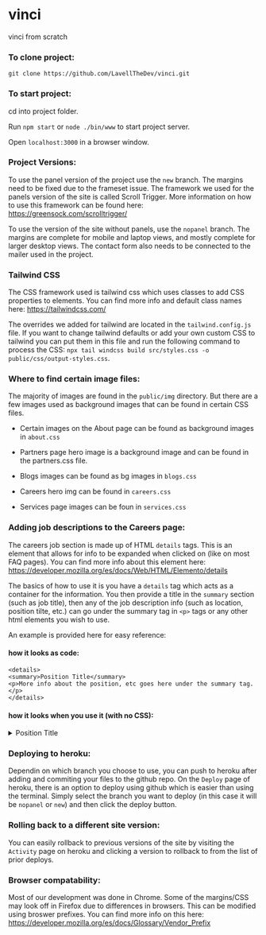 # vinci
vinci from scratch

### To clone project:
`git clone https://github.com/LavellTheDev/vinci.git`

### To start project:
cd into project folder.

Run `npm start`  or `node ./bin/www` to start project server.

Open `localhost:3000` in a browser window.

### Project Versions:
To use the panel version of the project use the `new` branch. The margins need to be fixed due to the frameset issue. The framework we used for the panels version of the site is called Scroll Trigger. More information on how to use this framework can be found here: https://greensock.com/scrolltrigger/

To use the version of the site without panels, use the `nopanel` branch. The margins are complete for mobile and laptop views, and mostly complete for larger desktop views.
The contact form also needs to be connected to the mailer used in the project.

### Tailwind CSS
The CSS framework used is tailwind css which uses classes to add CSS properties to elements. You can find more info and default class names here: https://tailwindcss.com/

The overrides we added for tailwind are located in the `tailwind.config.js` file. 
If you want to change tailwind defaults or add your own custom CSS to tailwind you can put them in this file and run the following command to process the CSS: `npx tail windcss build src/styles.css -o public/css/output-styles.css`.

### Where to find certain image files:
The majority of images are found in the `public/img` directory. But there are a few images used as background images that can be found in certain CSS files.

- Certain images on the About page can be found as background images in `about.css`

- Partners page hero image is a background image and can be found in the partners.css file.

- Blogs images can be found as bg images in `blogs.css`

- Careers hero img can be found in `careers.css`

- Services page images can be foun in `services.css`


### Adding job descriptions to the Careers page:
The careers job section is made up of HTML `details` tags. This is an element that allows for info to be expanded when clicked on (like on most FAQ pages). You can find more info about this element here: https://developer.mozilla.org/es/docs/Web/HTML/Elemento/details

The basics of how to use it is you have a `details` tag which acts as a container for the information. You then provide a title in the `summary` section (such as job title), then any of the job description info (such as location, position tilte, etc.) can go under the summary tag in `<p>` tags or any other html elements you wish to use.

An example is provided here for easy reference:
#### how it looks as code:
`<details>`
<br>
  `<summary>Position Title</summary>`
  <br>
  `<p>More info about the position, etc goes here under the summary tag.</p>`
  <br>
`</details>`

#### how it looks when you use it (with no CSS):
<details>
  <summary>Position Title</summary>
  <p>More info about the position, etc goes here under the summary tag.</p>
</details>

### Deploying to heroku: 
Dependin on which branch you choose to use, you can push to heroku after adding and commiting your files to the github repo. On the `Deploy` page of heroku, there is an option to deploy using github which is easier than using the terminal. Simply select the branch you want to deploy (in this case it will be `nopanel` or `new`) and then click the deploy button. 

### Rolling back to a different site version:
You can easily rollback to previous versions of the site by visiting the `Activity` page on heroku and clicking a version to rollback to from the list of prior deploys.


### Browser compatability:
Most of our development was done in Chrome. Some of the margins/CSS may look off in Firefox due to differences in browsers. This can be modified using  broswer prefixes. You can find more info on this here: https://developer.mozilla.org/es/docs/Glossary/Vendor_Prefix

